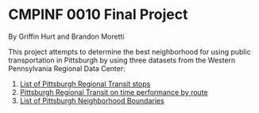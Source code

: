 # CMPINF 0010 Final Project
By Griffin Hurt and Brandon Moretti

This project attempts to determine the best neighborhood for using public transportation in Pittsburgh by using three datasets from the Western Pennsylvania Regional Data Center:
1. [List of Pittsburgh Regional Transit stops](https://data.wprdc.org/dataset/prt-of-allegheny-county-transit-stops)
2. [Pittsburgh Regional Transit on time performance by route](https://data.wprdc.org/dataset/port-authority-monthly-average-on-time-performance-by-route)
3. [List of Pittsburgh Neighborhood Boundaries](https://data.wprdc.org/dataset/neighborhoods2)